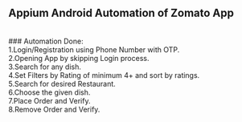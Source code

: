 ## Appium Android Automation of Zomato App</Br>
</Br>
### Automation Done:</Br>
1.Login/Registration using Phone Number with OTP.</Br>
2.Opening App by skipping Login process.</Br>
3.Search for any dish.</Br>
4.Set Filters by Rating of minimum 4+ and sort by ratings.</Br>
5.Search for desired Restaurant.</Br>
6.Choose the given dish.</Br>
7.Place Order and Verify.</Br>
8.Remove Order and Verify.</Br>
